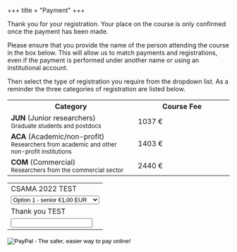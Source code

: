 +++
title = "Payment"
+++

Thank you for your registration.  Your place on the course is only confirmed once the payment has been made.  

Please ensure that you provide the name of the person attending the course in the box below.  This will allow us to match payments and registrations, even if the payment is performed under another name or using an institutional account.

Then select the type of registration you require from the dropdown list.  As a reminder the three categories of registration are listed below.

<table id="fees">
<tbody>
<tr>
<th width="40%">Category</th>
<th width="30%">Course Fee</th>
</tr>
<tr>
<td><b>JUN</b> (Junior researchers)<br>
<small>Graduate students and postdocs</small></td>
<td>1037 €</td>
</tr>
<tr>
<td><b>ACA</b> (Academic/non-profit)<br>
<small>Researchers from academic and other non-profit institutions</small></td>
<td>1403 €</td>
</tr>
<tr>
<td><b>COM</b> (Commercial)<br>
<small>Researchers from the commercial sector<br>
</small></td>
<td>2440 €</td>
</tr>
</tbody>
</table>

<form target="paypal" action="https://www.paypal.com/cgi-bin/webscr" method="post">
<input type="hidden" name="cmd" value="_s-xclick">
<input type="hidden" name="hosted_button_id" value="32AA6XBGPYYTS">
<table>
<tr><td><input class="form-control" type="hidden" name="on0" value="CSAMA 2022 TEST">CSAMA 2022 TEST</td></tr>
<tr><td><select name="os0" class="form-control">
	<option value="Option 1 - senior">Option 1 - senior €1,00 EUR</option>
	<option value="Option 2 - student">Option 2 - student €1,00 EUR</option>
	<option value="Option 3 - industry">Option 3 - industry €1,00 EUR</option>
</select> </td></tr>
<tr><td><input type="hidden" name="on2" value="Thank you TEST">Thank you TEST</td></tr>
<tr><td><input type="text" name="os2" maxlength="200" class="form-control"></td></tr>
</table>
<input type="hidden" name="currency_code" value="EUR">
<input type="image" src="https://www.paypalobjects.com/en_US/i/btn/btn_cart_LG.gif" border="0" name="submit" alt="PayPal - The safer, easier way to pay online!">
<img alt="" border="0" src="https://www.paypalobjects.com/de_DE/i/scr/pixel.gif" width="1" height="1">
</form>